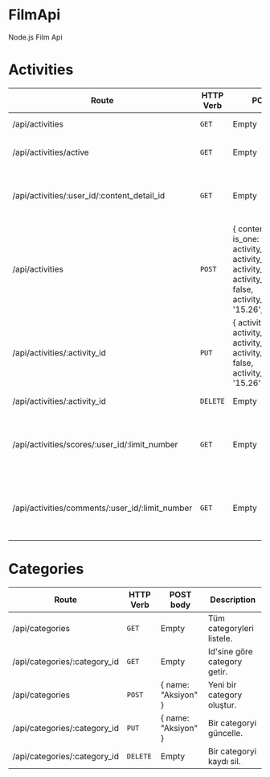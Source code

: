 # FilmApi
Node.js Film Api

# Activities

| Route | HTTP Verb	 | POST body	 | Description	 |
| --- | --- | --- | --- |
| /api/activities | `GET` | Empty | Tüm activityleri listele. |
| /api/activities/active | `GET` | Empty | Tüm aktif activityleri listele. |
| /api/activities/:user_id/:content_detail_id | `GET` | Empty | Bir kullanıcının, bir contente göre olan activitysini getir. |
| /api/activities | `POST` | { content_detail_id: 1, is_one: true, activity_start: true, activity_finish: false, activity_score: false, activity_comment: false, activity_passing_time: '15.26', active: true } | Yeni bir activity oluştur. |
| /api/activities/:activity_id | `PUT` | { activity_start: true, activity_finish: false, activity_score: false, activity_comment: false, activity_passing_time: '15.26' } | Bir activityi güncelle. |
| /api/activities/:activity_id | `DELETE` | Empty | Bir activityi deaktif et. |
| /api/activities/scores/:user_id/:limit_number | `GET` | Empty | Bir kullanıcının arkadaşlarının content scorelarını listele. (Önce yeniler) |
| /api/activities/comments/:user_id/:limit_number | `GET` | Empty | Bir kullanıcının arkadaşlarının content commentslerini listele. (Önce yeniler) |

# Categories

| Route | HTTP Verb	 | POST body	 | Description	 |
| --- | --- | --- | --- |
| /api/categories | `GET` | Empty | Tüm categoryleri listele. |
| /api/categories/:category_id | `GET` | Empty | Id'sine göre category getir. |
| /api/categories | `POST` | { name: "Aksiyon" } | Yeni bir category oluştur. |
| /api/categories/:category_id | `PUT` | { name: "Aksiyon" } | Bir categoryi güncelle. |
| /api/categories/:category_id | `DELETE` | Empty | Bir categoryi kaydı sil. |
